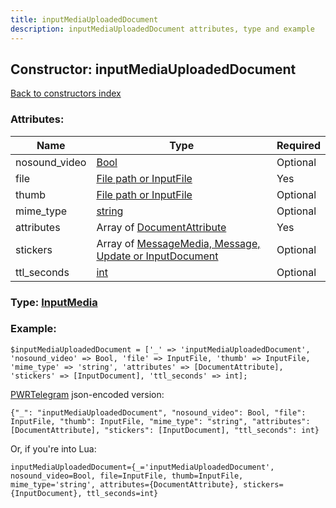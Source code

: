 ```yaml
---
title: inputMediaUploadedDocument
description: inputMediaUploadedDocument attributes, type and example
---
```

## Constructor: inputMediaUploadedDocument  
[Back to constructors index](index.md)



### Attributes:

| Name     |    Type       | Required |
|----------|---------------|----------|
|nosound\_video|[Bool](../types/Bool.md) | Optional|
|file|[File path or InputFile](../types/InputFile.md) | Yes|
|thumb|[File path or InputFile](../types/InputFile.md) | Optional|
|mime\_type|[string](../types/string.md) | Optional|
|attributes|Array of [DocumentAttribute](../types/DocumentAttribute.md) | Yes|
|stickers|Array of [MessageMedia, Message, Update or InputDocument](../types/InputDocument.md) | Optional|
|ttl\_seconds|[int](../types/int.md) | Optional|



### Type: [InputMedia](../types/InputMedia.md)


### Example:

```
$inputMediaUploadedDocument = ['_' => 'inputMediaUploadedDocument', 'nosound_video' => Bool, 'file' => InputFile, 'thumb' => InputFile, 'mime_type' => 'string', 'attributes' => [DocumentAttribute], 'stickers' => [InputDocument], 'ttl_seconds' => int];
```  

[PWRTelegram](https://pwrtelegram.xyz) json-encoded version:

```
{"_": "inputMediaUploadedDocument", "nosound_video": Bool, "file": InputFile, "thumb": InputFile, "mime_type": "string", "attributes": [DocumentAttribute], "stickers": [InputDocument], "ttl_seconds": int}
```


Or, if you're into Lua:  


```
inputMediaUploadedDocument={_='inputMediaUploadedDocument', nosound_video=Bool, file=InputFile, thumb=InputFile, mime_type='string', attributes={DocumentAttribute}, stickers={InputDocument}, ttl_seconds=int}

```



